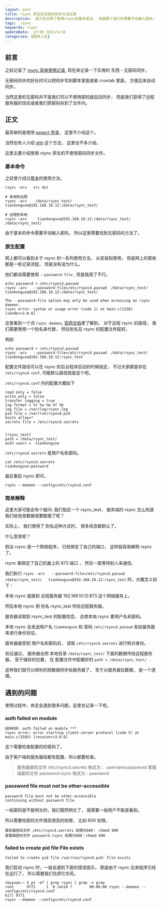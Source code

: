 ```yaml
---  
layout: post  
title: rsync 原生的无密码同步方法记录
description:  前几天记录了使用rsync的基本语法， 但是那个运行时需要手动输入密码， 很不方便，现在记录一下无密码同步。 
tags:  rsync
keywords: rsync
updateDate:  23:06 2015/1/16
categories: [程序人生]
---  
```


## 前言

之前记录了 [rsync 简单使用记录][rsync-first], 现在来记录一下实用的 东西 - 无密码同步。  

无密码同步的好处时可以把同步写到脚本里面或者 crontab 里面， 方便后来自动同步。  

当然这里的无密码并不是我们可以不使用密码就自动同步， 而是我们获得了远程服务器的信任或者我们把密码存到了文件内。  


## 正文


最简单的是使用 [expect 登录][google_rsync_expect]， 这里不介绍这个。  

当然也有人介绍 [shh][google_rsync_ssh] 这个方法， 这里也不多介绍。  

这里主要介绍使用 rsync 原生的不使用密码同步文件。  

### 基本命令

之前曾介绍过[基本][rsync-first]的使用方法。  


```
rsync -arv   src dst

# 本地到远程
rsync -arv    /data/rsync_test/   tiankonguse@192.168.10.12:/data/rsync_test/ 

# 远程到本地
rsync -arv     tiankonguse@192.168.10.12:/data/rsync_test/    /data/rsync_test/
```

由于基本的命令需要手动输入密码， 所以这里需要找到无密码的方法了。  


### 原生配置


网上都可以看到关于 rsync 的一系列使用方法， 从安装到使用， 但是网上的那些都是一些记录流程， 但是没有说为什么。  

他们都说需要使用 `--password-file` , 但是我用了不行。  


```
echo password > /etc/rsyncd.passwd
rsync -arv   --password-file=/etc/rsyncd.passwd  /data/rsync_test/   tiankonguse@192.168.10.12:/data/rsync_test/

The --password-file option may only be used when accessing an rsync daemon.
rsync error: syntax or usage error (code 1) at main.c(1238) [sender=3.0.6]
```

这里看到一个词 `rsync daemon`, [官网文档][rsyncd_conf]里了解到， 对于远程 rsync 的路径， 我们需要使用一个别名来代替， 然后别名在 rsync 的配置文件配好。  

例如  

```
echo password > /etc/rsyncd.passwd
rsync -arv   --password-file=/etc/rsyncd.passwd  /data/rsync_test/   tiankonguse@192.168.10.12:rsync_test
```


配置文件路径可以在 rsync 的后台程序启动的时候指定， 不过大家都是存在 `/etc/rsyncd.conf`, 可能默认路径就是这个吧。  

`/etc/rsyncd.conf` 内的配置大概如下


```
read only = false 
write_only = false
transfer logging = true 
log format = %t %a %m %f %b
log file = /var/log/rsync.log               
pid file = /var/run/rsyncd.pid             
hosts allow=*
secrets file = /etc/rsyncd.secrets   


[rsync_test]
path = /data/rsync_test/ 
auth users =  tiankonguse
```

`/etc/rsyncd.secrets` 是用户名和密码。  

```
cat /etc/rsyncd.secrets
tiankonguse:password
```


最后重启 rsync 即可。  


```
rsync --daemon --config=/etc/rsyncd.conf
```

### 简单解释


这里大家可能会有个疑问: 我们指定一个 rsync_test， 服务端的 rsync 怎么知道我们给他发数据或要数据了呢？  

实际上， 我们使用了 别名这种方式时， 很多信息都默认了。  

什么意思呢？  

假设 rsync 是一个网络程序， 已经绑定了自己的端口， 这样就容易解释 rsync 了。    


rsync 都绑定了自己机器上的 873 端口 ， 然后一直等待别人来通信。  

我们执行 `rsync -arv   --password-file=/etc/rsyncd.passwd  /data/rsync_test/   tiankonguse@192.168.10.12:rsync_test` 时，大概含义如下：  

本地 rsync 链接到 远程服务器 192.168.10.12:873 这个网络服务上。  

然后本地 rsync 把 别名 rsync_test 传给远程服务器。  

服务器读取到 rsync_test 的配置信息， 会想本地 rsync 要用户名和密码。  

本地 rsync 会发送用户名 `tiankonguse` 和 密码 `/etc/rsyncd.passwd` 发给服务器来进行身份验证。  

服务器接受到 用户名和密码后， 读取 `/etc/rsyncd.secrets` 进行核对身份。  

验证通过， 服务器会把 本地目录 `/data/rsync_test/` 下面的数据传给远程服务器， 至于储存的位置， 在 配置文件中配置好的 `path = /data/rsync_test/ ` .  

这样我们就可以顺利的把数据同步给服务器了， 至于从服务器拉数据， 是一个道理。  


## 遇到的问题


使用过程中，肯定会遇到很多问题，这里也记录一下吧。  


### auth failed on module

```
@ERROR: auth failed on module *** 
rsync error: error starting client-server protocol (code 5) at main.c(1503) [receiver=3.0.6]
```

这个需要检查配置的的密码了。  

由于客户端和服务器段都有配置，所以都要检查。  


> 服务器密码文件 /etc/rsyncd.secrets 格式为： username:password
> 客服端密码文件 password.rsync 格式为：password


### password file must not be other-accessible


```
password file must not be other-accessible 
continuing without password file 
```

一般密码是不能明文的，我们既然明文了， 就需要一般用户不能查看到。  

所以需要给密码文件很高很高的权限， 比如 600 权限。  

```
服务器密码文件 /etc/rsyncd.secrets 权限为600： chmod 600
客服端密码文件 password.rsync 权限为600：chmod 600
```


### failed to create pid file File exists 

```
failed to create pid file /var/run/rsyncd.pid: File exists
```


我们启动 rsync 时，一般会遇到下面的错误提示， 那是由于 rsync 后来程序已经在运行了， 所以需要我们先把它杀死。 


```
skyyuan:~ $ ps -ef | grep rsync | grep -v grep
root      9771     1  0 Jan14 ?        00:00:00 rsync --daemon --config=/etc/rsyncd.conf
kill 9771
rsync --daemon --config=/etc/rsyncd.conf
```

[rsyncd_conf]: https://rsync.samba.org/ftp/rsync/rsyncd.conf.html
[google_rsync_ssh]: https://www.google.com.hk/search?q=rsync+ssh
[google_rsync_expect]: https://www.google.com.hk/search?q=rsync+expect
[rsync-first]: https://github.tiankonguse.com/blog/2015/01/13/rsync-first.html
